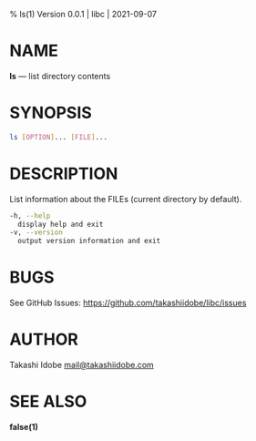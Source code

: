 % ls(1) Version 0.0.1 | libc | 2021-09-07

NAME
====

**ls** — list directory contents

SYNOPSIS
========

```sh
ls [OPTION]... [FILE]...
```

DESCRIPTION
===========

List information about the FILEs (current directory by default).

```sh
-h, --help 
  display help and exit
-v, --version 
  output version information and exit
```

BUGS
====

See GitHub Issues: <https://github.com/takashiidobe/libc/issues>

AUTHOR
======

Takashi Idobe <mail@takashiidobe.com>

SEE ALSO
========

**false(1)** 
